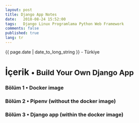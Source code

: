 ```yaml
---
layout: post
title: Django App Notes
date:   2018-08-24 15:52:00
tags:   Django Linux Programlama Python Web Framework
comments: false
published: true
lang: tr
---
```



<p class="meta">{{ page.date | date_to_long_string }} - Türkiye</p>

<style>
span {
    color:blue;
    cursor:pointer;
}
table {
    font-family: arial, sans-serif;
    border-collapse: collapse;
    width: 100%;
}

td, th {
    border: 1px solid #dddddd;
    text-align: left;
    padding: 8px;
}

tr:nth-child(even) {
    background-color: #dddddd;
}
</style>

<h1>İçerik <small>&bull; Build Your Own Django App</small></h1>

<h3><span onclick="show('Page1');"><a>Bölüm 1 &bull; Docker image</a></span></h3>
<h3><span onclick="show('Page2');"><a>Bölüm 2 &bull; Pipenv (without the docker image)</a></span></h3>
<h3><span onclick="show('Page3');"><a>Bölüm 3 &bull; Django app (within the docker image)</a></span></h3>
<br>

<div class="teaser clearfix"></div>

<div id="Page1" class="page" style="display:none">
<hr> 
<h2 id='about'>docker kurulumunun denetlenmesi</h2> <hr/>
<br>
<pre><code data-language='bash'>sudo systemctl status docker</code></pre>
<pre><code data-language='bash'>sudo systemctl enable docker</code></pre>
<pre><code data-language='bash'>sudo systemctl start docker</code></pre> 
<br><hr>
/* docker imajının indirilmesi*/
<hr><br>
<p><code data-language='bash'>
sudo docker run --net="host" -v /home/$USER:/home/$USER -v /var/cache/pisi/archives:/var/cache/pisi/archives -v /var/cache/pisi/packages:/var/cache/pisi/packages -itd --security-opt=seccomp:unconfined ertugerata/pisi-chroot-beta bash</code></p>
<hr>
 /* docker container çalıştırılması*/
<hr><br>
<pre><code data-language='bash'>sudo docker ps</code></pre>
<pre><code data-language='bash'>sudo docker attach container_name</code></pre>
<br><hr>
 /* depo ve servislerin aktif hale getirilmesi*/
<hr><br>
<pre><code data-language='bash'>pisi ar beta http://ciftlik.pisilinux.org/2.0-Beta.1/pisi-index.xml.xz</code></pre>
<p><code data-language='bash'>service dbus start && pisi it gawk --ignore-dependency && pisi ur && pisi up -dvsy && pisi it python-devel openssl-devel git pip nodejs -y</code></p>
<pre><code data-language='bash'>pisi it gawk --ignore-dependency</code></pre>
<br><hr>
 /* docker container silimi*/
<hr><br>
<pre><code data-language='bash'>sudo docker stop container_name</code></pre>
<pre><code data-language='bash'>sudo docker rm container_name</code></pre>
</div>

<div class="teaser clearfix"></div>

<div id="Page2" class="page" style="display:none">
<pre><code data-language='bash'>pipenv install django==2.0.4</code></pre>
<pre><code data-language='bash'>pipenv shell</code></pre>
<pre><code data-language='bash'>git clone https://github.com/PrettyPrinted/weather_app_django_scotch.git</code></pre>
<pre><code data-language='bash'>cd weather_app_django_scotch/the_weather/</code></pre>
<pre><code data-language='bash'>python manage.py createsuperuser</code></pre>
<pre><code data-language='bash'>python manage.py runserver</code></pre>
</div>
 
<div class="teaser clearfix"></div>

<div id="Page3" class="page" style="display:none">
<pre><code data-language='bash'>pip install django==1.8</code></pre>
<pre><code data-language='bash'>pip install npm</code></pre>
<pre><code data-language='bash'>pip install --upgrade git+https://github.com/mysteryjeans/doorsale.git#egg=Doorsale</code></pre>
<pre><code data-language='bash'>git clone https://github.com/mysteryjeans/doorsale-demo.git</code></pre>
<pre><code data-language='bash'>npm install -g less yuglify</code></pre>
<pre><code data-language='bash'>cd doorsale-demo</code></pre>
<pre><code data-language='bash'>python manage.py runserver</code></pre>
<pre><code data-language='bash'>docker save container_name > /home/$USER/export.tar</code></pre>
<pre><code data-language='bash'>docker load < /home/$USER/export.tar</code></pre>
</div>
